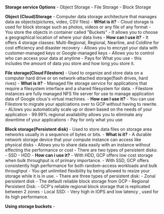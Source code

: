 **Storage service Options**
    - Object Storage
    - File Storage
    - Block Storage

**Object (Cloud)Storage**
    - Computer data storage architecture that manages data as objects(pictures, video, CSV files)
    - **WHat is it?**
        - Cloud storage is used for block storage such as photos, videos or any file of any format
        - You store the objects in container called "Buckets"
        - It allows you to choose a geographical location of where your data lives
    - **How can I use it?**
        - It offers 4 storage classes: Multi-Regional, Regional, Nearline, and Coldline for cost efficiency and disaster recovery
        - Allows you to encrypt your data with customer-managed keys or Google-managed keys
        - Allows you to control who can access your data at anytime
        - Pays for What you use - this includes the amount of data you store and how long you store it.

**File storage(Cloud Filestore)**
    - Used to organize and store data on a computer hard drive or on network-attached storage(flash drives, hard rives)
    - **What is it?**
        - Managed file storage service for applications that require a filesystem interface and a shared filesystem for data.
        - Filestore instances are fully managed NFS file server for use to manage application data of Google clous's virtual machines.
    - **How can I use it?**
        - You can use Filestore to migrate your applciations over to GCP without having to rewrite.
        - ALlows you automatically scale up or down based on the needs of your application
        - 99.99% regional availability allows you to eliminate any downtime of your applications
        - Pay for only what you use

**Block storage(Persistent disk)**
    - Used to store data files on storage area networks usually in a sequence of bytes or bits.
    - **What is it?**
        - A durable network storage device that your compute instance can access like physical disks
        - Allows you to share data easily with an instance without effecting the performance or cost
        - There are two types of persistent disks:
            - SSD
            - HDD
    - **How can i use it?**
        - With HDD, GCP offers low cost storage when bulk throughput is of primary importance.
        - With SSD, GCP offers consistently high performance for both random-access workloads and bulk throughput
        - You get unlimited flexibility by being allowed to resize your storage while it is in use.
    - There are three types of persistent disk:
        - Zonal persistent disk
            - The default reliable block storage from GCP
        - Regional Persistent Disk:
            - GCP's reliable regional block storage that is replicated between 2 zones
        - Local SSD:
            - Very high in IOPS and low latency , used for its high performance.
    
**Using storage buckets**
    - 